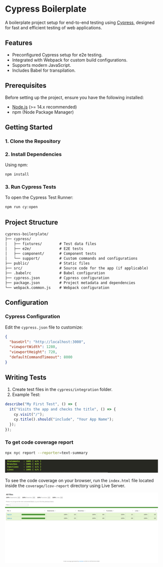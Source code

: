 # Cypress Boilerplate

A boilerplate project setup for end-to-end testing using [Cypress](https://www.cypress.io/), designed for fast and efficient testing of web applications.

## Features

- Preconfigured Cypress setup for e2e testing.
- Integrated with Webpack for custom build configurations.
- Supports modern JavaScript.
- Includes Babel for transpilation.

## Prerequisites

Before setting up the project, ensure you have the following installed:

- [Node.js](https://nodejs.org/) (>= 14.x recommended)
- npm (Node Package Manager)

## Getting Started

### 1. Clone the Repository

### 2. Install Dependencies

Using npm:

```bash
npm install
```

### 3. Run Cypress Tests

To open the Cypress Test Runner:

```bash
npm run cy:open
```

## Project Structure

```plaintext
cypress-boilerplate/
├── cypress/
│   ├── fixtures/        # Test data files
│   ├── e2e/             # E2E tests
│   ├── component/       # Component tests
│   └── support/         # Custom commands and configurations
├── public/              # Static files
├── src/                 # Source code for the app (if applicable)
├── .babelrc             # Babel configuration
├── cypress.json         # Cypress configuration
├── package.json         # Project metadata and dependencies
└── webpack.common.js    # Webpack configuration
```

## Configuration

### Cypress Configuration

Edit the `cypress.json` file to customize:

```json
{
  "baseUrl": "http://localhost:3000",
  "viewportWidth": 1280,
  "viewportHeight": 720,
  "defaultCommandTimeout": 8000
}
```

## Writing Tests

1. Create test files in the `cypress/integration` folder.
2. Example Test:

```javascript
describe("My First Test", () => {
  it("Visits the app and checks the title", () => {
    cy.visit("/");
    cy.title().should("include", "Your App Name");
  });
});
```

### To get code coverage report

```bash
npx nyc report --reporter=text-summary
```

![Coverage summary](./src/assets/coverage.png)

To see the code coverage on your browser, run the `index.html` file located inside the `coverage/lcov-report` directory using Live Server.

![Coverage summary in UI ](./src/assets/uiCoverage.png)
